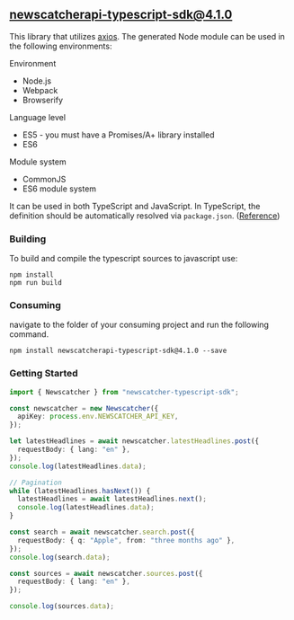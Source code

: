## newscatcherapi-typescript-sdk@4.1.0

This library that utilizes [axios](https://github.com/axios/axios). The generated Node module can be used in the following environments:

Environment
* Node.js
* Webpack
* Browserify

Language level
* ES5 - you must have a Promises/A+ library installed
* ES6

Module system
* CommonJS
* ES6 module system

It can be used in both TypeScript and JavaScript. In TypeScript, the definition should be automatically resolved via `package.json`. ([Reference](http://www.typescriptlang.org/docs/handbook/typings-for-npm-packages.html))

### Building

To build and compile the typescript sources to javascript use:
```
npm install
npm run build
```

### Consuming

navigate to the folder of your consuming project and run the following command.

```
npm install newscatcherapi-typescript-sdk@4.1.0 --save
```

### Getting Started

```typescript
import { Newscatcher } from "newscatcher-typescript-sdk";

const newscatcher = new Newscatcher({
  apiKey: process.env.NEWSCATCHER_API_KEY,
});

let latestHeadlines = await newscatcher.latestHeadlines.post({
  requestBody: { lang: "en" },
});
console.log(latestHeadlines.data);

// Pagination
while (latestHeadlines.hasNext()) {
  latestHeadlines = await latestHeadlines.next();
  console.log(latestHeadlines.data);
}

const search = await newscatcher.search.post({
  requestBody: { q: "Apple", from: "three months ago" },
});
console.log(search.data);

const sources = await newscatcher.sources.post({
  requestBody: { lang: "en" },
});

console.log(sources.data);

```
